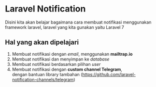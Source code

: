 # Laravel Notification
Disini kita akan belajar bagaimana cara membuat notifikasi menggunakan framework laravel, laravel yang kita gunakan yaitu Laravel 7
## Hal yang akan dipelajari

1. Membuat notifikasi dengan <i>email</i>, menggunakan <b>mailtrap.io</b>
2. Membuat notifikasi dan menyimpan ke <i>database</i>
3. Membuat notifikasi berdasarkan pilihan <i>user</i>
4. Membuat notifikasi dengan <b>custom channel Telegram</b>, <br/>dengan bantuan library tambahan (https://github.com/laravel-notification-channels/telegram)
